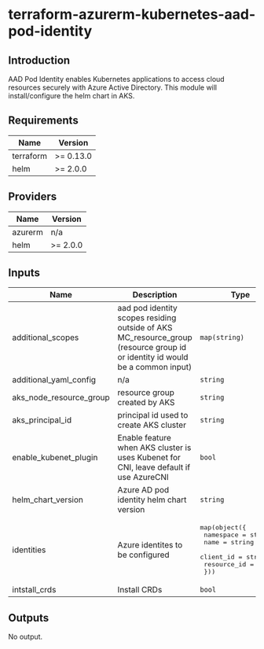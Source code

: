 # terraform-azurerm-kubernetes-aad-pod-identity

## Introduction

AAD Pod Identity enables Kubernetes applications to access cloud resources securely with Azure Active Directory.
This module will install/configure the helm chart in AKS.
<br />

<!--- BEGIN_TF_DOCS --->
## Requirements

| Name | Version |
|------|---------|
| terraform | >= 0.13.0 |
| helm | >= 2.0.0 |

## Providers

| Name | Version |
|------|---------|
| azurerm | n/a |
| helm | >= 2.0.0 |

## Inputs

| Name | Description | Type | Default | Required |
|------|-------------|------|---------|:--------:|
| additional\_scopes | aad pod identity scopes residing outside of AKS MC\_resource\_group (resource group id or identity id would be a common input) | `map(string)` | `{}` | no |
| additional\_yaml\_config | n/a | `string` | `""` | no |
| aks\_node\_resource\_group | resource group created by AKS | `string` | n/a | yes |
| aks\_principal\_id | principal id used to create AKS cluster | `string` | n/a | yes |
| enable\_kubenet\_plugin | Enable feature when AKS cluster is uses Kubenet for CNI, leave default if use AzureCNI | `bool` | `"false"` | no |
| helm\_chart\_version | Azure AD pod identity helm chart version | `string` | `"3.0.1"` | no |
| identities | Azure identites to be configured | <pre>map(object({<br>                  namespace   = string <br>                  name        = string<br>                  client_id   = string<br>                  resource_id = string<br>                }))</pre> | `null` | no |
| intstall\_crds | Install CRDs | `bool` | `true` | no |

## Outputs

No output.

<!--- END_TF_DOCS --->
